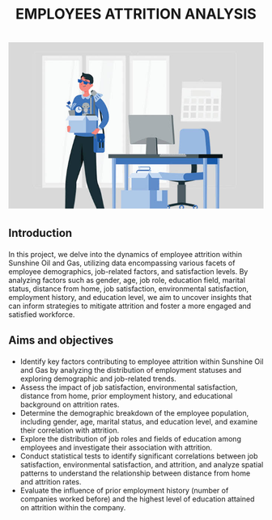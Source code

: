 # <p align='center'/> EMPLOYEES ATTRITION ANALYSIS </p>
# <div align='center'/><img src='Images/Image1.jpeg'></div>
## <p align='left'/> Introduction </p>
In this project, we delve into the dynamics of employee attrition within Sunshine Oil and Gas, utilizing data encompassing various facets of employee demographics, job-related factors, and satisfaction levels. By analyzing factors such as gender, age, job role, education field, marital status, distance from home, job satisfaction, environmental satisfaction, employment history, and education level, we aim to uncover insights that can inform strategies to mitigate attrition and foster a more engaged and satisfied workforce.
## <p align='left'/> Aims and objectives </p>
- Identify key factors contributing to employee attrition within Sunshine Oil and Gas by analyzing the distribution of employment statuses and exploring demographic and job-related trends.
- Assess the impact of job satisfaction, environmental satisfaction, distance from home, prior employment history, and educational background on attrition rates.
- Determine the demographic breakdown of the employee population, including gender, age, marital status, and education level, and examine their correlation with attrition.
- Explore the distribution of job roles and fields of education among employees and investigate their association with attrition.
- Conduct statistical tests to identify significant correlations between job satisfaction, environmental satisfaction, and attrition, and analyze spatial patterns to understand the relationship between distance from home and attrition rates.
- Evaluate the influence of prior employment history (number of companies worked before) and the highest level of education attained on attrition within the company.
